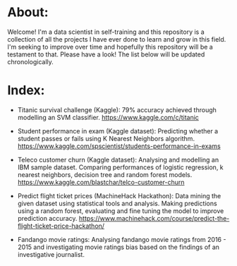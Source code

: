 # About:
Welcome! I'm a data scientist in self-training and this repository is a collection of all the projects I have ever done to learn and grow in this field. I'm seeking to improve over time and hopefully this repository will be a testament to that. Please have a look!
The list below will be updated chronologically.



# Index:

* Titanic survival challenge (Kaggle): 79% accuracy achieved through modelling an SVM classifier.
https://www.kaggle.com/c/titanic

* Student performance in exam (Kaggle dataset): Predicting whether a student passes or fails using K Nearest Neighbors algorithm.
https://www.kaggle.com/spscientist/students-performance-in-exams

* Teleco customer churn (Kaggle dataset): Analysing and modelling an IBM sample dataset. Comparing performances of logistic regression, k nearest neighbors, decision tree and random forest models.
https://www.kaggle.com/blastchar/telco-customer-churn

* Predict flight ticket prices (MachineHack Hackathon): Data mining the given dataset using statistical tools and analysis. Making predictions using a random forest, evaluating and fine tuning the model to improve prediction accuracy.
https://www.machinehack.com/course/predict-the-flight-ticket-price-hackathon/

* Fandango movie ratings: Analysing fandango movie ratings from 2016 - 2015 and investigating movie ratings bias based on the findings of an investigative journalist.
